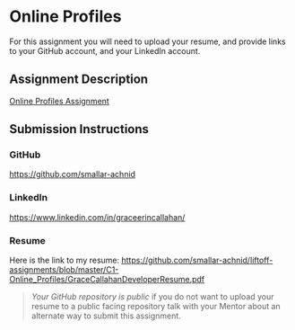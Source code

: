 # Online Profiles
For this assignment you will need to upload your resume, and provide links to your GitHub account, and your LinkedIn account.

## Assignment Description
[Online Profiles Assignment](https://education.launchcode.org/liftoff/assignments/online-profiles/)

## Submission Instructions
 
### GitHub
https://github.com/smallar-achnid
 
### LinkedIn
https://www.linkedin.com/in/graceerincallahan/

### Resume
Here is the link to my resume: https://github.com/smallar-achnid/liftoff-assignments/blob/master/C1-Online_Profiles/GraceCallahanDeveloperResume.pdf

> *Your GitHub repository is public* if you do not want to upload your resume to a public facing repository talk with your Mentor about an alternate way to submit this assignment.
